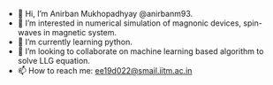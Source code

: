 - 👋 Hi, I’m Anirban Mukhopadhyay @anirbanm93.
- 👀 I’m interested in numerical simulation of magnonic devices, spin-waves in magnetic system.
- 🌱 I’m currently learning python.
- 💞️ I’m looking to collaborate on machine learning based algorithm to solve LLG equation.
- 📫 How to reach me: ee19d022@smail.iitm.ac.in

<!---
Skyrmionic-Sensation/Skyrmionic-Sensation is a ✨ special ✨ repository because its `README.md` (this file) appears on your GitHub profile.
You can click the Preview link to take a look at your changes.
--->
